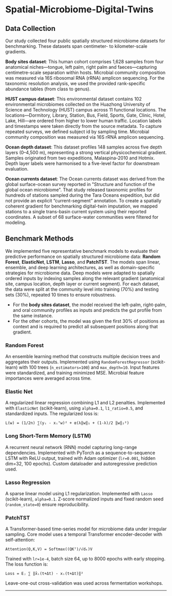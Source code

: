# Spatial-Microbiome-Digital-Twins

## Data Collection

Our study collected four public spatially structured microbiome datasets for benchmarking. These datasets span centimeter- to kilometer-scale gradients.

**Body sites dataset**: This human cohort comprises 1,628 samples from four anatomical niches—tongue, left palm, right palm and faeces—capturing centimetre-scale separation within hosts. Microbial community composition was measured via 16S ribosomal RNA (rRNA) amplicon sequencing. For the taxonomic resolution analysis, we used the provided rank-specific abundance tables (from class to genus).

**HUST campus dataset**: This environmental dataset contains 102 environmental microbiomes collected on the Huazhong University of Science and Technology (HUST) campus across 11 functional locations. The locations—Dormitory, Library, Station, Bus, Field, Sports, Gate, Clinic, Hotel, Lake, Hill—are ordered from higher to lower human traffic. Location labels and timestamps were taken directly from the source metadata. To capture repeated surveys, we defined subject id by sampling time. Microbial community composition was measured via 16S rRNA amplicon sequencing.

**Ocean depth dataset**: This dataset profiles 148 samples across five depth layers (0–4,500 m), representing a strong vertical physicochemical gradient. Samples originated from two expeditions, Malaspina-2010 and Hotmix. Depth layer labels were harmonised to a five-level factor for downstream evaluation.

**Ocean currents dataset**: The Ocean currents dataset was derived from the global surface-ocean survey reported in "Structure and function of the global ocean microbiome". That study released taxonomic profiles for hundreds of stations sampled during the Tara Oceans expedition, but did not provide an explicit “current-segment” annotation. To create a spatially coherent gradient for benchmarking digital-twin imputation, we mapped stations to a single trans-basin current system using their reported coordinates. A subset of 68 surface-water communities were filtered for modeling.

## Benchmark Methods

We implemented five representative benchmark models to evaluate their predictive performance on spatially structured microbiome data: **Random Forest**, **ElasticNet**, **LSTM**, **Lasso**, and **PatchTST**. The models span linear, ensemble, and deep learning architectures, as well as domain-specific strategies for microbiome data. Deep models were adapted to spatially ordered inputs by indexing samples along the relevant gradient (anatomical site, campus location, depth layer or current segment). For each dataset, the data were split at the community level into training (70%) and testing sets (30%), repeated 10 times to ensure robustness.

- For the **body sites dataset**, the model received the left-palm, right-palm, and oral community profiles as inputs and predicts the gut profile from the same instance.
- For the other cohorts, the model was given the first 30% of positions as context and is required to predict all subsequent positions along that gradient.

### Random Forest

An ensemble learning method that constructs multiple decision trees and aggregates their outputs. Implemented using `RandomForestRegressor` (scikit-learn) with 100 trees (`n_estimators=100`) and `max_depth=10`. Input features were standardized, and training minimized MSE. Microbial feature importances were averaged across time.

### Elastic Net

A regularized linear regression combining L1 and L2 penalties. Implemented with `ElasticNet` (scikit-learn), using `alpha=0.1`, `l1_ratio=0.5`, and standardized inputs. The regularized loss is:

```
L(w) = (1/2n) ∑(yᵢ - xᵢᵀw)² + α(λ‖w‖₁ + (1-λ)/2 ‖w‖₂²)
```

### Long Short-Term Memory (LSTM)

A recurrent neural network (RNN) model capturing long-range dependencies. Implemented with PyTorch as a sequence-to-sequence LSTM with ReLU output, trained with Adam optimizer (`lr=0.001`, hidden dim=32, 100 epochs). Custom dataloader and autoregressive prediction used.

### Lasso Regression

A sparse linear model using L1 regularization. Implemented with `Lasso` (scikit-learn), `alpha=0.1`. Z-score normalized inputs and fixed random seed (`random_state=0`) ensure reproducibility.

### PatchTST

A Transformer-based time-series model for microbiome data under irregular sampling. Core model uses a temporal Transformer encoder-decoder with self-attention:

```
Attention(Q,K,V) = Softmax((QKᵀ)/√dₖ)V
```

Trained with `lr=1e-4`, batch size 64, up to 8000 epochs with early stopping. The loss function is:

```
Loss = Eⱼ ∑ ‖x̂ᵢ(t+Δt) - xᵢ(t+Δt)‖²
```

Leave-one-out cross-validation was used across fermentation workshops.

---
